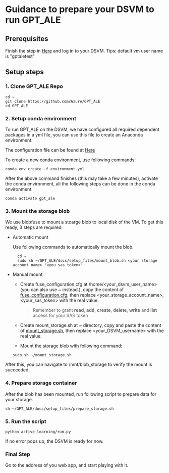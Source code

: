 # Guidance to prepare your DSVM to run GPT_ALE

## Prerequisites

Finish the step in [Here](./provision_azure_resources.md) and log in to your DSVM.
    Tips: default vm user name is "gptaletest"

## Setup steps

### 1. Clone GPT_ALE Repo

```
cd ~
git clone https://github.com/Azure/GPT_ALE
cd GPT_ALE
```

### 2. Setup conda environment
To run GPT_ALE on the DSVM, we have configured all required dependent packages in a yml file, you can use this file to create an Anaconda environment. 

The configuration file can be found at [Here](../environment.yml)

To create a new conda environment, use following commands:
```
conda env create -f environment.yml
```

After the above command finishes (this may take a few minutes), activate the conda environment, all the following steps can be done in the conda environment.

```
conda activate gpt_ale
```

### 3. Mount the storage blob

We use blobfuse to mount a stoarge blob to local disk of the VM. 
To get this ready, 3 steps are required:
* Automatic mount

    Use following commands to automatically mount the blob.
        
        cd ~
        sudo sh ~/GPT_ALE/docs/setup_files/mount_blob.sh <your storage account name> '<you sas token>'
        
* Manual mount
    * Create fuse_configuration.cfg at /home/<your_dsvm_user_name> (you can also use ~ instead.), copy the content of [fuse_configuration.cfg](./setup_files/fuse_configuration.cfg), then replace <your_storage_account_name>, <your_sas_token> with the real value.

        > Remember to grant **read**, **add**, **create**, **delete**, **write** and **list** access for your SAS token

    * Create mount_storage.sh at ~ directory, copy and paste the content of [mount_storage.sh](./setup_files/mount_storage.sh), then replace <your_DSVM_username> with the real value.

    * Mount the storage blob with following command:
    ```
    sudo sh ~/mount_storage.sh
    ```

After this, you can navigate to /mnt/blob_storage to verify the mount is succeeded.

### 4. Prepare storage container

After the blob has been mounted, run following script to prepare data for your storage.

```
sh ~/GPT_ALE/docs/setup_files/prepare_storage.sh 
```

### 5. Run the script

```
python active_learning/run.py
```

If no error pops up, the DSVM is ready for now.

### Final Step

Go to the address of you web app, and start playing with it.